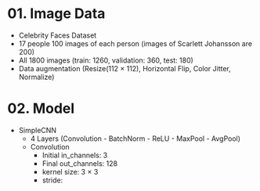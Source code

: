 # 01. Image Data
   - Celebrity Faces Dataset
   - 17 people 100 images of each person (images of Scarlett Johansson are 200)
   - All 1800 images (train: 1260, validation: 360, test: 180)
   - Data augmentation (Resize(112 $\times$ 112), Horizontal Flip, Color Jitter, Normalize)
     

# 02. Model
   - SimpleCNN
     - 4 Layers (Convolution - BatchNorm - ReLU - MaxPool - AvgPool)
     - Convolution
       - Initial in_channels: 3
       - Final out_channels: 128
       - kernel size: 3 $\times$ 3
       - stride: 
